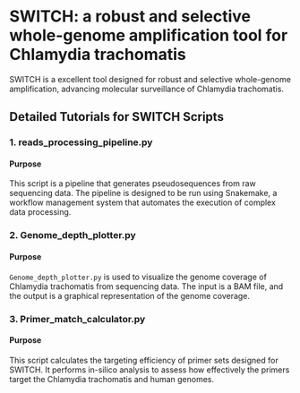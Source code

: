 # SWITCH: a robust and selective whole-genome amplification tool for Chlamydia trachomatis

SWITCH is a excellent tool designed for robust and selective whole-genome amplification, advancing molecular surveillance of Chlamydia trachomatis.

## Detailed Tutorials for SWITCH Scripts
### 1. reads_processing_pipeline.py

#### Purpose
This script is a pipeline that generates pseudosequences from raw sequencing data. The pipeline is designed to be run using Snakemake, a workflow management system that automates the execution of complex data processing.

### 2. Genome_depth_plotter.py
#### Purpose
`Genome_depth_plotter.py` is used to visualize the genome coverage of Chlamydia trachomatis from sequencing data. The input is a BAM file, and the output is a graphical representation of the genome coverage.

### 3. Primer_match_calculator.py

#### Purpose
This script calculates the targeting efficiency of primer sets designed for SWITCH. It performs in-silico analysis to assess how effectively the primers target the Chlamydia trachomatis and human genomes.

